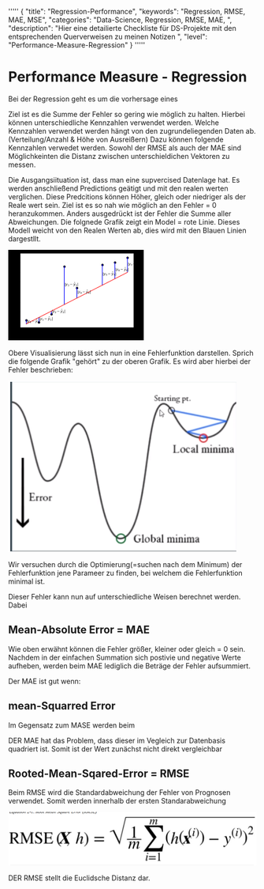 '''''
{
"title": "Regression-Performance",
"keywords": "Regression, RMSE, MAE, MSE",
"categories": "Data-Science, Regression, RMSE, MAE, ",
"description": "Hier eine detailierte Checkliste für DS-Projekte mit den entsprechenden Querverweisen zu meinen Notizen ",
"level": "Performance-Measure-Regression"
}
'''''
<h1>Performance Measure - Regression</h1>

Bei der Regression geht es um die vorhersage eines 

Ziel ist es die Summe der Fehler so gering wie möglich zu halten. Hierbei können unterschiedliche Kennzahlen verwendet werden. Welche Kennzahlen verwendet werden hängt von den zugrundeliegenden Daten ab. (Verteilung/Anzahl & Höhe von Ausreißern)
Dazu können folgende Kennzahlen verwedet werden. Sowohl der RMSE als auch der MAE sind Möglichkeinten die Distanz zwischen unterschieldichen Vektoren zu messen. 

Die Ausgangsiituation ist, dass man eine supvercised Datenlage hat. Es werden anschließend Predictions geätigt und mit den realen werten verglichen. Diese Predcitions können Höher, gleich oder niedriger als der Reale wert sein. Ziel ist es so nah wie möglich an den Fehler = 0 heranzukommen. 
Anders ausgedrückt ist der Fehler die Summe aller Abweichungen. Die folgnede Grafik zeigt ein Model = rote Linie. Dieses Modell weicht von den Realen Werten ab, dies wird mit den Blauen Linien dargestllt. 

![](imgs/2020-11-07-10-32-22.png)

Obere Visualisierung lässt sich nun in eine Fehlerfunktion darstellen. Sprich die folgende Grafik "gehört" zu der oberen Grafik. Es wird aber hierbei der Fehler beschrieben:

![](imgs/2020-11-07-10-34-15.png)

Wir versuchen durch die Optimierung(=suchen nach dem Minimum) der Fehlerfunktion jene Parameer zu finden, bei welchem die Fehlerfunktion minimal ist. 







Dieser Fehler kann nun auf unterschiedliche Weisen berechnet werden. Dabei 


## Mean-Absolute Error = MAE

Wie oben erwähnt können die Fehler größer, kleiner oder gleich = 0 sein. Nachdem in der einfachen Summation sich postivie und negative Werte aufheben, werden beim MAE lediglich die Beträge der Fehler aufsummiert. 

Der MAE ist gut wenn:

## mean-Squarred Error

Im Gegensatz zum MASE werden beim 

DER MAE hat das Problem, dass dieser im Vegleich zur Datenbasis quadriert ist. Somit ist der Wert zunächst nicht direkt vergleichbar


## Rooted-Mean-Sqared-Error = RMSE
Beim RMSE wird die Standardabweichung der Fehler von Prognosen verwendet. Somit werden innerhalb der ersten Standarabweichung 

![](imgs/2020-11-04-18-08-16.png)

DER RMSE stellt die Euclidsche Distanz dar.


